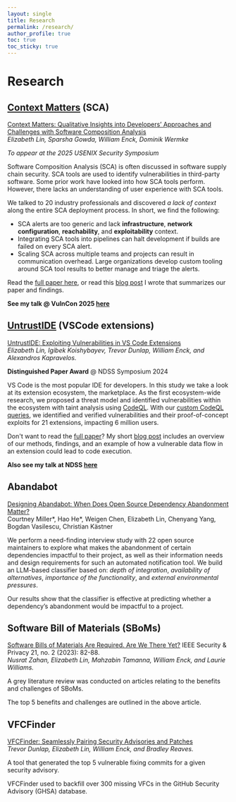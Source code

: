 ```yaml
---
layout: single
title: Research
permalink: /research/
author_profile: true
toc: true
toc_sticky: true
---
```


# Research

## [Context Matters](../_posts/2025-07-16-context-matters.md) (SCA)

[Context Matters: Qualitative Insights into Developers’ Approaches and Challenges with Software Composition Analysis](https://www.usenix.org/conference/usenixsecurity25/presentation/lin-elizabeth)  
*Elizabeth Lin, Sparsha Gowda, William Enck, Dominik Wermke* 

*To appear at the 2025 USENIX Security Symposium*

Software Composition Analysis (SCA) is often discussed in software supply chain security. 
SCA tools are used to identify vulnerabilities in third-party software. 
Some prior work have looked into how SCA tools perform.
However, there lacks an understanding of user experience with SCA tools.

We talked to 20 industry professionals and discovered *a lack of context* along the entire SCA deployment process.
In short, we find the following:
- SCA alerts are too generic and lack **infrastructure**, **network configuration**, **reachability**, and **exploitability** context.
- Integrating SCA tools into pipelines can halt development if builds are failed on every SCA alert.
- Scaling SCA across multiple teams and projects can result in communication overhead.
Large organizations develop custom tooling around SCA tool results to better manage and triage the alerts.


Read the [full paper here](../assets/context-matters.pdf), or read this [blog post](../_posts/2025-07-16-context-matters.md) I wrote that summarizes our paper and findings.

**See my talk @ VulnCon 2025 [here](https://youtu.be/g-SYh9v3W5Y?feature=shared)**



## [UntrustIDE](../_posts/2024-03-07-untrustide.md) (VSCode extensions)

[UntrustIDE: Exploiting Vulnerabilities in VS Code Extensions](https://www.ndss-symposium.org/ndss-paper/untrustide-exploiting-weaknesses-in-vs-code-extensions/)  
*Elizabeth Lin, Igibek Koishybayev, Trevor Dunlap, William Enck, and Alexandros Kapravelos.* 

**Distinguished Paper Award** @ NDSS Symposium 2024

VS Code is the most popular IDE for developers. In this study we take a look at its extension ecosystem, the marketplace.
As the first ecosystem-wide research, we proposed a threat model and identified vulnerabilities within the ecosystem with taint analysis using [CodeQL](https://codeql.github.com/).
With our [custom CodeQL queries](https://github.com/s3c2/UntrustIDE/), we identified and verified vulnerabilities and their proof-of-concept exploits for 21 extensions, impacting 6 million users.


Don't want to read the [full paper](../assets/UntrustIDE.pdf)? My short [blog post](/untrustide) includes an overview of our methods, findings, and an example of how a vulnerable data flow in an extension could lead to code execution.

**Also see my talk at NDSS [here](https://www.youtube.com/watch?v=QQ9W2FM1X-w)**

## Abandabot

[Designing Abandabot: When Does Open Source Dependency Abandonment Matter?](https://courtney-e-miller.github.io/papers/designingAbandabot.pdf)  
Courtney Miller\*, Hao He\*, Weigen Chen, Elizabeth Lin, Chenyang Yang, Bogdan Vasilescu, Christian Kästner 

We perform a need-finding interview study with 22 open source maintainers to explore what makes the abandonment of certain dependencies impactful to their project, as well as their information needs and design requirements for such an automated notification tool.
We build an LLM-based classifier based on: *depth of integration*, *availability of alternatives*, *importance of the functionality*, and *external environmental pressures*.

Our results show that the classifier is effective at predicting whether a dependency’s abandonment would be impactful to a project.

## Software Bill of Materials (SBoMs)

[Software Bills of Materials Are Required. Are We There Yet?](https://ieeexplore.ieee.org/abstract/document/10102604?casa_token=NVD2tRbNNHUAAAAA:vbRR4xuGYuPFZgiUntR7TiZZDW-yY6juXO3XAYDyFKAPEBQ037xjRgYy6BfhP7DUrx5zgQP27g) IEEE Security & Privacy 21, no. 2 (2023): 82-88.  
*Nusrat Zahan, Elizabeth Lin, Mahzabin Tamanna, William Enck, and Laurie Williams.* 

A grey literature review was conducted on articles relating to the benefits and challenges of SBoMs.

The top 5 benefits and challenges are outlined in the above article.


## VFCFinder

[VFCFinder: Seamlessly Pairing Security Advisories and Patches](https://arxiv.org/abs/2311.01532)  
*Trevor Dunlap, Elizabeth Lin, William Enck, and Bradley Reaves.*

A tool that generated the top 5 vulnerable fixing commits for a given security advisory.

VFCFinder used to backfill over 300 missing VFCs in the GitHub Security Advisory (GHSA) database.





<!-- ## Publications -->
<!-- pub -->
